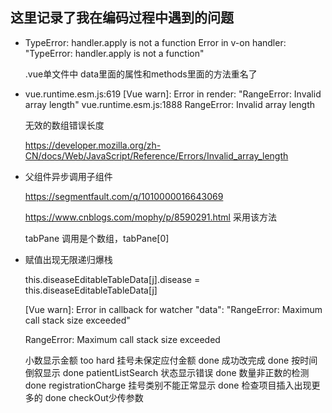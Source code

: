 ## 这里记录了我在编码过程中遇到的问题

+ TypeError: handler.apply is not a function
  Error in v-on handler: "TypeError: handler.apply is not a function"

  .vue单文件中 data里面的属性和methods里面的方法重名了

+ vue.runtime.esm.js:619 [Vue warn]: Error in render: "RangeError: Invalid array length"
  vue.runtime.esm.js:1888 RangeError: Invalid array length

  无效的数组错误长度
  
  https://developer.mozilla.org/zh-CN/docs/Web/JavaScript/Reference/Errors/Invalid_array_length

+ 父组件异步调用子组件

  https://segmentfault.com/q/1010000016643069

  https://www.cnblogs.com/mophy/p/8590291.html  采用该方法

  tabPane 调用是个数组，tabPane[0]

+ 赋值出现无限递归爆栈

  this.diseaseEditableTableData[j].disease = this.diseaseEditableTableData[j]

  [Vue warn]: Error in callback for watcher "data": "RangeError: Maximum call stack size exceeded"

  RangeError: Maximum call stack size exceeded
  
  
  小数显示金额 too hard
  挂号未保定应付金额 done
  成功改完成 done
  按时间倒叙显示  done
  patientListSearch 状态显示错误 done
  数量非正数的检测 done
  registrationCharge 挂号类别不能正常显示 done
  检查项目插入出现更多的 done
  checkOut少传参数